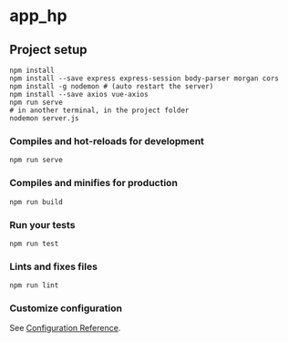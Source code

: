 # app_hp

## Project setup
```
npm install
npm install --save express express-session body-parser morgan cors
npm install -g nodemon # (auto restart the server)
npm install --save axios vue-axios
npm run serve
# in another terminal, in the project folder
nodemon server.js
```

### Compiles and hot-reloads for development
```
npm run serve
```

### Compiles and minifies for production
```
npm run build
```

### Run your tests
```
npm run test
```

### Lints and fixes files
```
npm run lint
```

### Customize configuration
See [Configuration Reference](https://cli.vuejs.org/config/).
